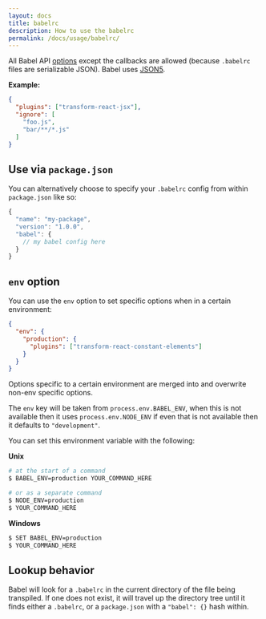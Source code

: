 ```yaml
---
layout: docs
title: babelrc
description: How to use the babelrc
permalink: /docs/usage/babelrc/
---
```


All Babel API [options](/docs/usage/options) except the callbacks are allowed (because `.babelrc` files are serializable JSON). Babel uses [JSON5](https://github.com/json5/json5).

**Example:**

```json
{
  "plugins": ["transform-react-jsx"],
  "ignore": [
    "foo.js",
    "bar/**/*.js"
  ]
}
```

## Use via `package.json`

You can alternatively choose to specify your `.babelrc` config from within `package.json` like so:

```javascript
{
  "name": "my-package",
  "version": "1.0.0",
  "babel": {
    // my babel config here
  }
}
```

## `env` option

You can use the `env` option to set specific options when in a certain environment:

```json
{
  "env": {
    "production": {
      "plugins": ["transform-react-constant-elements"]
    }
  }
}
```

Options specific to a certain environment are merged into and overwrite non-env specific options.

The `env` key will be taken from `process.env.BABEL_ENV`, when this is not available then it uses
`process.env.NODE_ENV` if even that is not available then it defaults to `"development"`.

You can set this environment variable with the following:

**Unix**

```sh
# at the start of a command
$ BABEL_ENV=production YOUR_COMMAND_HERE

# or as a separate command
$ NODE_ENV=production
$ YOUR_COMMAND_HERE
```

**Windows**

```sh
$ SET BABEL_ENV=production
$ YOUR_COMMAND_HERE
```

## Lookup behavior

Babel will look for a `.babelrc` in the current directory of the file being transpiled. If one does not exist, it will travel up the directory tree until it finds either a `.babelrc`, or a `package.json` with a `"babel": {}` hash within.

